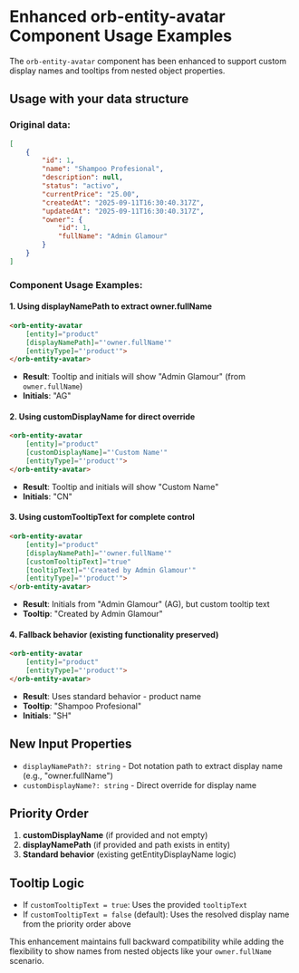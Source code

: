 # Enhanced orb-entity-avatar Component Usage Examples

The `orb-entity-avatar` component has been enhanced to support custom display names and tooltips from nested object properties.

## Usage with your data structure

### Original data:
```json
[
    {
        "id": 1,
        "name": "Shampoo Profesional",
        "description": null,
        "status": "activo",
        "currentPrice": "25.00",
        "createdAt": "2025-09-11T16:30:40.317Z",
        "updatedAt": "2025-09-11T16:30:40.317Z",
        "owner": {
            "id": 1,
            "fullName": "Admin Glamour"
        }
    }
]
```

### Component Usage Examples:

#### 1. Using displayNamePath to extract owner.fullName
```html
<orb-entity-avatar
    [entity]="product"
    [displayNamePath]="'owner.fullName'"
    [entityType]="'product'">
</orb-entity-avatar>
```
- **Result**: Tooltip and initials will show "Admin Glamour" (from `owner.fullName`)
- **Initials**: "AG"

#### 2. Using customDisplayName for direct override
```html
<orb-entity-avatar
    [entity]="product"
    [customDisplayName]="'Custom Name'"
    [entityType]="'product'">
</orb-entity-avatar>
```
- **Result**: Tooltip and initials will show "Custom Name"
- **Initials**: "CN"

#### 3. Using customTooltipText for complete control
```html
<orb-entity-avatar
    [entity]="product"
    [displayNamePath]="'owner.fullName'"
    [customTooltipText]="true"
    [tooltipText]="'Created by Admin Glamour'"
    [entityType]="'product'">
</orb-entity-avatar>
```
- **Result**: Initials from "Admin Glamour" (AG), but custom tooltip text
- **Tooltip**: "Created by Admin Glamour"

#### 4. Fallback behavior (existing functionality preserved)
```html
<orb-entity-avatar
    [entity]="product"
    [entityType]="'product'">
</orb-entity-avatar>
```
- **Result**: Uses standard behavior - product name
- **Tooltip**: "Shampoo Profesional"
- **Initials**: "SH"

## New Input Properties

- `displayNamePath?: string` - Dot notation path to extract display name (e.g., "owner.fullName")
- `customDisplayName?: string` - Direct override for display name

## Priority Order

1. **customDisplayName** (if provided and not empty)
2. **displayNamePath** (if provided and path exists in entity)
3. **Standard behavior** (existing getEntityDisplayName logic)

## Tooltip Logic

- If `customTooltipText = true`: Uses the provided `tooltipText`
- If `customTooltipText = false` (default): Uses the resolved display name from the priority order above

This enhancement maintains full backward compatibility while adding the flexibility to show names from nested objects like your `owner.fullName` scenario.